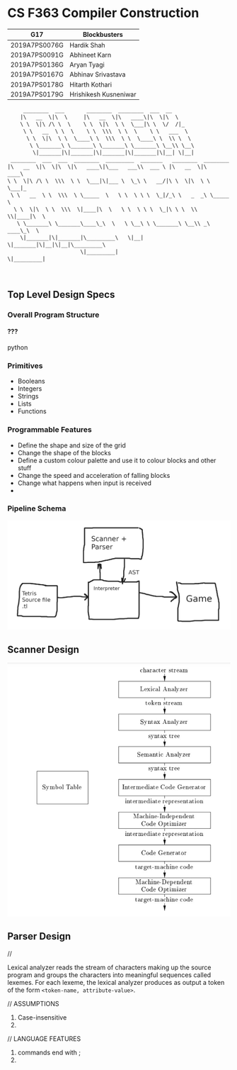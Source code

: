 # CS F363 Compiler Construction

<p align="center">

| G17           | Blockbusters          |
| ------------- | --------------------- |
| 2019A7PS0076G | Hardik Shah           |
| 2019A7PS0091G | Abhineet Karn         |
| 2019A7PS0136G | Aryan Tyagi           |
| 2019A7PS0167G | Abhinav Srivastava    |
| 2019A7PS0178G | Hitarth Kothari       |
| 2019A7PS0179G | Hrishikesh Kusneniwar |

</p>

```
     ________  ___       ________  ________  ___  __                        
    |\   __  \|\  \     |\   __  \|\   ____\|\  \|\  \                      
    \ \  \|\ /\ \  \    \ \  \|\  \ \  \___|\ \  \/  /|_                    
     \ \   __  \ \  \    \ \  \\\  \ \  \    \ \   ___  \                   
      \ \  \|\  \ \  \____\ \  \\\  \ \  \____\ \  \\ \  \                  
       \ \_______\ \_______\ \_______\ \_______\ \__\\ \__\                 
        \|_______|\|_______|\|_______|\|_______|\|__| \|__|                 
 ________  ___  ___  ________  _________  _______   ________  ________      
|\   __  \|\  \|\  \|\   ____\|\___   ___\\  ___ \ |\   __  \|\   ____\     
\ \  \|\ /\ \  \\\  \ \  \___|\|___ \  \_\ \   __/|\ \  \|\  \ \  \___|_    
 \ \   __  \ \  \\\  \ \_____  \   \ \  \ \ \  \_|/_\ \   _  _\ \_____  \   
  \ \  \|\  \ \  \\\  \|____|\  \   \ \  \ \ \  \_|\ \ \  \\  \\|____|\  \  
   \ \_______\ \_______\____\_\  \   \ \__\ \ \_______\ \__\\ _\ ____\_\  \ 
    \|_______|\|_______|\_________\   \|__|  \|_______|\|__|\|__|\_________\
                       \|_________|                             \|_________|
```

<br>

## Top Level Design Specs

### Overall Program Structure

#### ???

python

### Primitives

- Booleans
- Integers
- Strings
- Lists
- Functions

### Programmable Features

- Define the shape and size of the grid
- Change the shape of the blocks
- Define a custom colour palette and use it to colour blocks and other stuff
- Change the speed and acceleration of falling blocks
- Change what happens when input is received
- 

### Pipeline Schema



![flowchart1](assets/flowchart1.png)

## Scanner Design

![phases](assets/phases.jpeg)

## Parser Design

//

Lexical analyzer reads the stream of characters making up the source program and groups the characters into meaningful sequences called lexemes. For each lexeme, the lexical analyzer produces as output a token of the form `<token-name, attribute-value>`. 


// ASSUMPTIONS

1. Case-insensitive
1. 


// LANGUAGE FEATURES

1. commands end with ;
1. 









